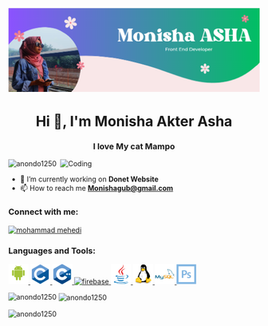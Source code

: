 
![Logo](https://github.com/monishaakter/monishaakter/blob/main/Screenshot%202023-08-10%20154926.png)
<h1 align="center">Hi 👋, I'm Monisha Akter Asha</h1>
<h3 align="center"> I love My cat Mampo </h3>


<img align="right" alt="Coding" width="400"   src="https://camo.githubusercontent.com/92396247cce516278919b3fc74f9af3b2e965319e17975627680c446e7f1d013/68747470733a2f2f70726f322d6261722d73332d63646e2d6366352e6d79706f7274666f6c696f2e636f6d2f31376134376439653866343732376365356633653438383035623264386562322f36376362316134362d316430632d343566652d616233662d3532306534383032623162385f7277635f3078377838303078363236783830302e6769663f683d3365663338643262636563653736323033343535323538653064353835666539">


  
  


<p align="left"> <img src="https://komarev.com/ghpvc/?username=anondo1250&label=Profile%20views&color=0e75b6&style=flat" alt="anondo1250" /> </p>

- 🔭 I’m currently working on **Donet Website**
- 📫 How to reach me **Monishagub@gmail.com**

<h3 align="left">Connect with me:</h3>
<p align="left">


<a href="https://www.facebook.com/profile.php?id=100052842780715" target="blank"><img align="center" src="https://raw.githubusercontent.com/rahuldkjain/github-profile-readme-generator/master/src/images/icons/Social/facebook.svg" alt="mohammad mehedi" height="30" width="40" /></a>

</p>

<h3 align="left">Languages and Tools:</h3>
<p align="left"> <a href="https://developer.android.com" target="_blank" rel="noreferrer"> <img src="https://raw.githubusercontent.com/devicons/devicon/master/icons/android/android-original-wordmark.svg" alt="android" width="40" height="40"/> </a> <a href="https://www.cprogramming.com/" target="_blank" rel="noreferrer"> <img src="https://raw.githubusercontent.com/devicons/devicon/master/icons/c/c-original.svg" alt="c" width="40" height="40"/> </a> <a href="https://www.w3schools.com/cpp/" target="_blank" rel="noreferrer"> <img src="https://raw.githubusercontent.com/devicons/devicon/master/icons/cplusplus/cplusplus-original.svg" alt="cplusplus" width="40" height="40"/> </a> <a href="https://firebase.google.com/" target="_blank" rel="noreferrer"> <img src="https://www.vectorlogo.zone/logos/firebase/firebase-icon.svg" alt="firebase" width="40" height="40"/> </a> <a href="https://www.java.com" target="_blank" rel="noreferrer"> <img src="https://raw.githubusercontent.com/devicons/devicon/master/icons/java/java-original.svg" alt="java" width="40" height="40"/> </a> <a href="https://www.linux.org/" target="_blank" rel="noreferrer"> <img src="https://raw.githubusercontent.com/devicons/devicon/master/icons/linux/linux-original.svg" alt="linux" width="40" height="40"/> </a> <a href="https://www.mysql.com/" target="_blank" rel="noreferrer"> <img src="https://raw.githubusercontent.com/devicons/devicon/master/icons/mysql/mysql-original-wordmark.svg" alt="mysql" width="40" height="40"/> </a> <a href="https://www.photoshop.com/en" target="_blank" rel="noreferrer"> <img src="https://raw.githubusercontent.com/devicons/devicon/master/icons/photoshop/photoshop-line.svg" alt="photoshop" width="40" height="40"/> </a> </p>

<p><img align="left" src="https://github-readme-stats.vercel.app/api/top-langs?username=anondo1250&show_icons=true&locale=en&layout=compact" alt="anondo1250" /></p>

<p>&nbsp;<img align="center" src="https://github-readme-stats.vercel.app/api?username=anondo1250&show_icons=true&locale=en" alt="anondo1250" /></p>

<p><img align="center" src="https://github-readme-streak-stats.herokuapp.com/?user=anondo1250&" alt="anondo1250" /></p>
